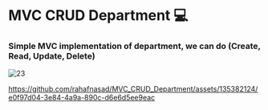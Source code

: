 
# MVC CRUD Department 💻
### Simple MVC implementation of department, we can do (Create, Read, Update, Delete)
![23](https://github.com/rahafnasad/MVC_CRUD_Department/assets/135382124/a93e898e-dbf1-42d3-b6cb-67555021b44a)


https://github.com/rahafnasad/MVC_CRUD_Department/assets/135382124/e0f97d04-3e84-4a9a-890c-d6e6d5ee9eac

